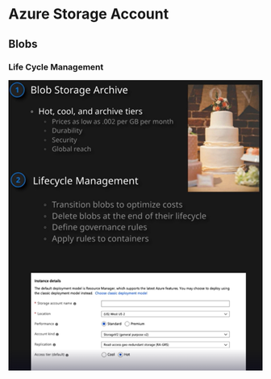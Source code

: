 # Azure Storage Account

## Blobs

### Life Cycle Management

![Life Cycle Management](images/storage-account/life-cycle-management.png)

